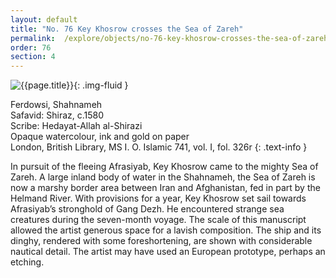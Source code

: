 ```yaml
---
layout: default
title: "No. 76 Key Khosrow crosses the Sea of Zareh"
permalink:  /explore/objects/no-76-key-khosrow-crosses-the-sea-of-zareh
order: 76
section: 4
---
```

![{{page.title}}]({{site.baseurl}}/images/pages/{{page.order}}.jpeg){: .img-fluid }

Ferdowsi, Shahnameh  
Safavid: Shiraz, c.1580  
Scribe: Hedayat-Allah al-Shirazi  
Opaque watercolour, ink and gold on paper  
London, British Library, MS I. O. Islamic 741, vol. I, fol. 326r
{: .text-info }

In pursuit of the fleeing Afrasiyab, Key Khosrow came to the
mighty Sea of Zareh. A large inland body of water in the Shahnameh,
the Sea of Zareh is now a marshy border area between Iran and
Afghanistan, fed in part by the Helmand River. With provisions for a
year, Key Khosrow set sail towards Afrasiyab’s stronghold of Gang
Dezh. He encountered strange sea creatures during the seven-month
voyage. The scale of this manuscript allowed the artist generous
space for a lavish composition. The ship and its dinghy, rendered
with some foreshortening, are shown with considerable nautical
detail. The artist may have used an European prototype, perhaps an
etching.
